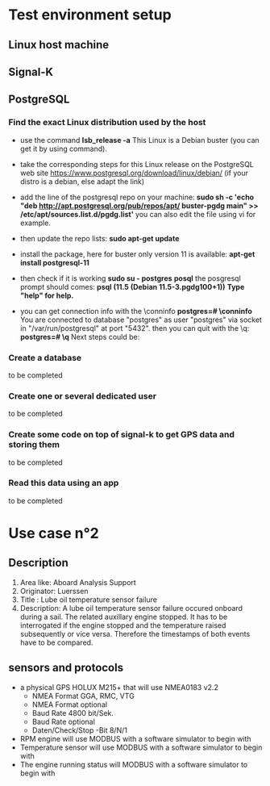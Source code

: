 # Test environment setup
## Linux host machine
## Signal-K 
## PostgreSQL

### Find the exact Linux distribution used by the host
- use the command **lsb_release -a**
This Linux is a Debian buster (you can get it by using  command).

- take the corresponding steps for this Linux release on the PostgreSQL web site https://www.postgresql.org/download/linux/debian/ (if your distro is a debian, else adapt the link)

- add the line of the postgresql repo on your machine:
**sudo sh -c 'echo "deb http://apt.postgresql.org/pub/repos/apt/ buster-pgdg main" >> /etc/apt/sources.list.d/pgdg.list'**
you can also edit the file using vi for example.

- then update the repo lists:
**sudo apt-get update**

- install the package, here for buster only version 11 is available:
**apt-get install postgresql-11**

- then check if it is working
**sudo su - postgres**
**posql**
the posgresql prompt should comes:
**psql (11.5 (Debian 11.5-3.pgdg100+1))**
**Type "help" for help.**
- you can get connection info with the \conninfo
**postgres=# \conninfo**
You are connected to database "postgres" as user "postgres" via socket in "/var/run/postgresql" at port "5432".
then you can quit with the \q:
**postgres=# \q**
Next steps could be:
### Create a database
 to be completed
### Create one or several dedicated user
 to be completed
### Create some code on top of signal-k to get GPS data and storing them
 to be completed
### Read this data using an app
 to be completed
 

# Use case n°2
## Description
1. Area like: Aboard Analysis Support
2. Originator: Luerssen
3. Title : Lube oil temperature sensor failure
4. Description: A lube oil temperature sensor failure occured onboard during a sail.
                The related auxillary engine stopped. It has to be interrogated if 
                the engine stopped and the temperature raised subsequently or vice versa.
                Therefore the timestamps of both events have to be compared.
## sensors and protocols
- a physical GPS HOLUX M215+ that will use NMEA0183 v2.2
  - NMEA Format GGA, RMC, VTG
  - NMEA Format optional    
  - Baud Rate   4800 bit/Sek.
  - Baud Rate   optional    
  - Daten/Check/Stop -Bit    8/N/1
- RPM engine will use MODBUS with a software simulator to begin with
- Temperature sensor will use MODBUS with a software simulator to begin with
- The engine running status will MODBUS with a software simulator to begin with


